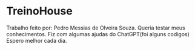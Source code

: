 # TreinoHouse
Trabalho feito por: Pedro Messias de Olveira Souza.
Queria testar meus conhecimentos.
Fiz com algumas ajudas do ChatGPT(foi alguns codigos)
Espero melhor cada dia.
